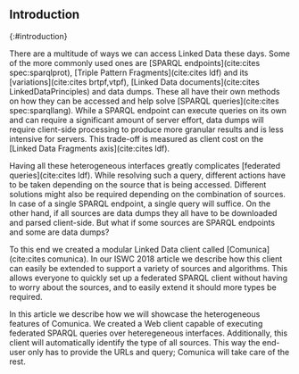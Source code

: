 ## Introduction
{:#introduction}

There are a multitude of ways we can access Linked Data these days.
Some of the more commonly used ones are [SPARQL endpoints](cite:cites spec:sparqlprot),
[Triple Pattern Fragments](cite:cites ldf) and its [variations](cite:cites brtpf,vtpf),
[Linked Data documents](cite:cites LinkedDataPrinciples) and data dumps.
These all have their own methods on how they can be accessed and help solve [SPARQL queries](cite:cites spec:sparqllang).
While a SPARQL endpoint can execute queries on its own and can require a significant amount of server effort,
data dumps will require client-side processing to produce more granular results and is less intensive for servers.
This trade-off is measured as client cost on the [Linked Data Fragments axis](cite:cites ldf).

Having all these heterogeneous interfaces greatly complicates [federated queries](cite:cites ldf).
While resolving such a query,
different actions have to be taken depending on the source that is being accessed.
Different solutions might also be required depending on the combination of sources.
In case of a single SPARQL endpoint, a single query will suffice.
On the other hand, if all sources are data dumps they all have to be downloaded and parsed client-side.
But what if some sources are SPARQL endpoints and some are data dumps?

To this end we created a modular Linked Data client called [Comunica](cite:cites comunica).
In our ISWC 2018 article we describe how this client can easily be extended
to support a variety of sources and algorithms.
This allows everyone to quickly set up a federated SPARQL client
without having to worry about the sources,
and to easily extend it should more types be required.

In this article we describe how we will showcase the heterogeneous features of Comunica.
We created a Web client capable of executing federated SPARQL queries over heteregeneous interfaces.
Additionally, this client will automatically identify the type of all sources.
This way the end-user only has to provide the URLs and query;
Comunica will take care of the rest.